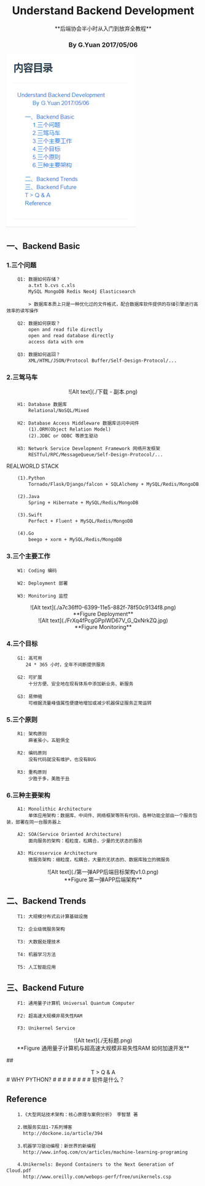 # <center>Understand Backend Development</center>

<center>**后端协会半小时从入门到放弃全教程**</center>

### <center> By G.Yuan 2017/05/06</center>




![Alt text](./R2L8RR7.png)




## 一、Backend Basic

### 1.三个问题
        Q1: 数据如何存储？
	        a.txt b.cvs c.xls 
	        MySQL MongoDB Redis Neo4j Elasticsearch
			
			> 数据库本质上只是一种优化过的文件格式，配合数据库软件提供的存储引擎进行高效率的读写操作
        
        Q2: 数据如何获取？
	        open and read file directly
	        open and read database directly
	        access data with orm 

        Q3: 数据如何返回？
	        XML/HTML/JSON/Protocol Buffer/Self-Design-Protocol/...

        
### 2.三驾马车

 <center> ![Alt text](./下载 - 副本.png)</center>
  
        H1: Database 数据库
	        Relational/NoSQL/Mixed
                
        H2: Database Access Middleware 数据库访问中间件
	        (1).ORM(Object Relation Model)
			(2).JDBC or ODBC 等原生驱动
			
        H3: Network Service Development Framework 网络开发框架
	        RESTful/RPC/MessageQueue/Self-Design-Protocol/...

REALWORLD STACK	
        
        (1).Python 
	        Tornado/Flask/Django/falcon + SQLAlchemy + MySQL/Redis/MongoDB

	    (2).Java	
		    Spring + Hibernate + MySQL/Redis/MongoDB
		 
		(3).Swift
			Perfect + Fluent + MySQL/Redis/MongoDB 
		
		(4).Go
			beego + xorm + MySQL/Redis/MongoDB 				        
            
### 3.三个主要工作
        W1: Coding 编码
        
        W2: Deployment 部署

        W3: Monitoring 监控

 <center> ![Alt text](./a7c36ff0-6399-11e5-882f-78f50c9134f8.png)
 </center>
<center> **Figure Deployment** </center>

<center>![Alt text](./FrXq4fPcgGPplWD67V_G_QxNrkZQ.jpg)
  </center>
<center> **Figure Monitoring** </center>
       

### 4.三个目标
        G1: 高可用
           24 * 365 小时，全年不间断提供服务
        
        G2: 可扩展
            十分方便、安全地在现有体系中添加新业务、新服务
        
        G3: 易伸缩
            可根据流量峰值属性便捷地增加或减少机器保证服务正常运转
        


### 5.三个原则
        R1: 架构原则
            麻雀虽小，五脏俱全
        
        R2: 编码原则
            没有代码就没有维护，也没有BUG
        
        R3: 重构原则
            少胜于多，美胜于丑
            

### 6.三种主要架构
    
        A1: Monolithic Architecture 
            单体应用架构：数据库、中间件、网络框架等所有代码，各种功能全部由一个服务包装，部署在同一台服务器上
        
        A2: SOA(Service Oriented Architecture) 
            面向服务的架构：粗粒度，松耦合，少量的无状态的服务
        
        A3: Microservice Architecture 
            微服务架构：细粒度，松耦合，大量的无状态的、数据库独立的微服务

<center>![Alt text](./第一弹APP后端目标架构v1.0.png)
</center>
 <center> **Figure  第一弹APP后端架构**</center>
	   
   
## 二、Backend Trends

        T1: 大规模分布式云计算基础设施
            
        T2: 企业级微服务架构
  
        T3: 大数据处理技术
            
        T4: 机器学习方法
            
        T5: 人工智能应用


## 三、Backend Future
    
        F1: 通用量子计算机 Universal Quantum Computer

        F2: 超高速大规模非易失性RAM 

        F3: Unikernel Service



<center> ![Alt text](./无标题.png)
</center>
<center> **Figure 通用量子计算机与超高速大规模非易失性RAM 如何加速开发**</center>


##<center> T  >  Q & A  </center>
	# WHY PYTHON?
	# 
	#
	#
	#
	#
	#
	#
	# 软件是什么？
	

## Reference
	
```
	1.《大型网站技术架构：核心原理与案例分析》 李智慧 著
	
	2.微服务实战1-7系列博客
	  http://dockone.io/article/394
	
	3.机器学习驱动编程：新世界的新编程
	  http://www.infoq.com/cn/articles/machine-learning-programing

	4.Unikernels: Beyond Containers to the Next Generation of Cloud.pdf
	  http://www.oreilly.com/webops-perf/free/unikernels.csp
	    
```















































































































































































































































































































































































































































































































































































































































































































